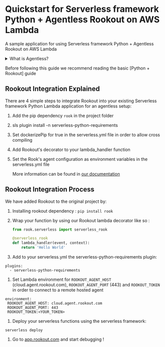 # Quickstart for Serverless framework Python + Agentless Rookout on AWS Lambda

A sample application for using Serverless framework Python + Agentless Rookout on AWS Lambda
<details>
<summary>What is Agentless?</summary>
<p>
Instead of having to install your own Agent own the machine you are running the code from,
you can use one of our hosted Agents and just tell the Rook to connect to it.<br/>
For more information you can see <a href="https://docs.rookout.com/docs/installation-agent-remote.html">our documentation</a>
</p>
</details>


Before following this guide we recommend reading the basic [Python + Rookout] guide


## Rookout Integration Explained

There are 4 simple steps to integrate Rookout into your existing Serverless framework Python Lambda application for an agentless setup:

1. Add the pip dependency `rook` in the project folder

1. sls plugin install -n serverless-python-requirements

1. Set dockerizePip for true in the serverless.yml file in order to allow cross compiling 

1. Add Rookout's decorator to your lambda_handler function

1. Set the Rook's agent configuration as environment variables in the serverless.yml file
    
    More information can be found in [our documentation](https://docs.rookout.com/docs/installation-agent-remote.html)

## Rookout Integration Process

We have added Rookout to the original project by:
1. Installing rookout dependency : `pip install rook` 

1. Wrap your function by using our Rookout lambda decorator like so :
    ```python
    from rook.serverless import serverless_rook

    @serverless_rook
    def lambda_handler(event, context):
        return 'Hello World'
    ```
1. Add to your serverless.yml the serverless-python-requirements plugin:

```
plugins:
  - serverless-python-requirements
```

1. Set Lambda environment for `ROOKOUT_AGENT_HOST` (cloud.agent.rookout.com), `ROOKOUT_AGENT_PORT` (443) and `ROOKOUT_TOKEN` in order to connect to a remote hosted agent

```
environment:
 ROOKOUT_AGENT_HOST: cloud.agent.rookout.com
 ROOKOUT_AGENT_PORT: 443
 ROOKOUT_TOKEN:<YOUR_TOKEN>
```

1. Deploy your serverless functions using the serverless framework:

```
serverless deploy 
```

1. Go to [app.rookout.com](https://app.rookout.com) and start debugging !

